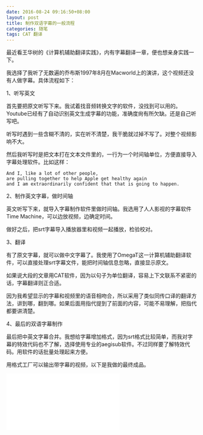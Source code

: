 ```yaml
---
date: 2016-08-24 09:16:50+08:00
layout: post
title: 制作双语字幕的一般流程
categories: 随笔
tags: CAT 翻译
---
```

 
最近看王华树的《计算机辅助翻译实践》，内有字幕翻译一章，便也想亲身实践一下。

我选择了我听了无数遍的乔布斯1997年8月在Macworld上的演讲，这个视频还没有人做字幕。具体流程如下：

1、听写英文

首先要把原文听写下来。我试着找音频转换文字的软件，没找到可以用的。Youtube已经有了自动识别英文生成字幕的功能，准确度尙有所欠缺。还是自己听写吧。

听写时遇到一些含糊不清的，实在听不清楚，我干脆就过掉不写了。对整个视频影响不大。

然后我听写时是把文本打在文本文件里的，一行为一个时间轴单位，方便直接导入字幕处理软件。比如这样：

```
And I, like a lot of other people, 
are pulling together to help Apple get healthy again
and I am extraordinarily confident that that is going to happen.
```

2、制作英文字幕，做时间轴

英文听写下来，就导入字幕制作软件里做时间轴。我选用了人人影视的字幕软件Time Machine，可以边放视频，边确定时间。

做好之后，把srt字幕导入播放器里和视频一起播放，检验校对。

3、翻译

有了原文字幕，就可以做中文字幕了。我使用了OmegaT这一计算机辅助翻译软件，可以直接处理srt字幕文件，能把时间轴信息忽略，直接显示原文。

如果说大段的文章用CAT软件，因为以句子为单位翻译，容易上下文联系不紧密的话，字幕翻译则正合适。

因为我希望显示的字幕和视频里的语音相吻合，所以采用了类似同传口译的翻译方法，讲到哪，翻到哪。如果后面用指代提到了前面的内容，可能不易理解，把指代都要讲清楚。

4、最后的双语字幕制作

最后把中英文字幕合并。我想给字幕增加格式，因为srt格式比较简单，而我对字幕的特效代码也不了解，选择使用专业的aegisub软件。不过同样要了解特效代码。用软件的话批量处理起来方便。

用格式工厂可以输出带字幕的视频，以下是我做的最终成品。

<iframe src="//player.bilibili.com/player.html?aid=5970802&cid=9693866&page=1" scrolling="no" border="0" frameborder="no" framespacing="0" allowfullscreen="true"> </iframe>
